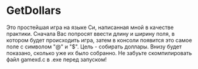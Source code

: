 # GetDollars
Это простейшая игра на языке Си, написанная мной в качестве практики.
Сначала Вас попросят ввести длину и ширину поля, в котором будет происходить игра, затем в консоли появится это самое поле с символом "@" и "$".
Цель - собирать доллары. Внизу будет показано, сколько уже их было собранно.
Не забуьте скомпилировать файл gamexd.c в .exe перед запуском!
